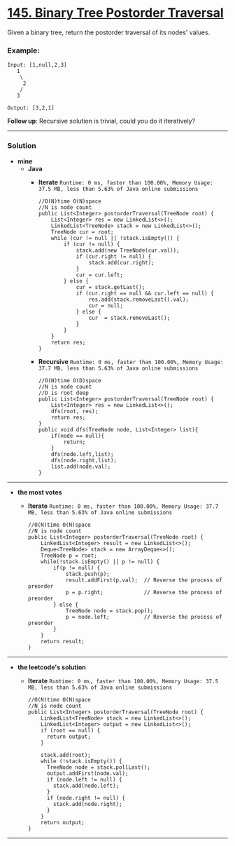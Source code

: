 # [145. Binary Tree Postorder Traversal](https://leetcode.com/problems/binary-tree-postorder-traversal/)

Given a binary tree, return the postorder traversal of its nodes' values.

### Example:
```
Input: [1,null,2,3]
   1
    \
     2
    /
   3

Output: [3,2,1]
```

**Follow up**: Recursive solution is trivial, could you do it iteratively?

---


### Solution
* **mine**
  * **Java**
    * **Iterate** `Runtime: 0 ms, faster than 100.00%, Memory Usage: 37.5 MB, less than 5.63% of Java online submissions`
      ```
      //O(N)time O(N)space
      //N is node count
      public List<Integer> postorderTraversal(TreeNode root) {
          List<Integer> res = new LinkedList<>();
          LinkedList<TreeNode> stack = new LinkedList<>();
          TreeNode cur = root;
          while (cur != null || !stack.isEmpty()) {
              if (cur != null) {
                  stack.add(new TreeNode(cur.val));
                  if (cur.right != null) {
                      stack.add(cur.right);
                  }
                  cur = cur.left;
              } else {
                  cur = stack.getLast();
                  if (cur.right == null && cur.left == null) {
                      res.add(stack.removeLast().val);
                      cur = null;
                  } else {
                      cur  = stack.removeLast();
                  }
              }
          }
          return res;
      }
      ```

    * **Recursive**  `Runtime: 0 ms, faster than 100.00%, Memory Usage: 37.7 MB, less than 5.63% of Java online submissions`
      ```
      //O(N)time O(D)space
      //N is node count
      //D is root deep
      public List<Integer> postorderTraversal(TreeNode root) {
          List<Integer> res = new LinkedList<>();
          dfs(root, res);
          return res;
      }
      public void dfs(TreeNode node, List<Integer> list){
          if(node == null){
              return;
          }
          dfs(node.left,list);
          dfs(node.right,list);
          list.add(node.val);
      }
      ```
  
---

* **the most votes**
  
  * **Iterate** `Runtime: 0 ms, faster than 100.00%, Memory Usage: 37.7 MB, less than 5.63% of Java online submissions`
    ```
    //O(N)time O(N)space
    //N is node count
    public List<Integer> postorderTraversal(TreeNode root) {
        LinkedList<Integer> result = new LinkedList<>();
        Deque<TreeNode> stack = new ArrayDeque<>();
        TreeNode p = root;
        while(!stack.isEmpty() || p != null) {
            if(p != null) {
                stack.push(p);
                result.addFirst(p.val);  // Reverse the process of preorder
                p = p.right;             // Reverse the process of preorder
            } else {
                TreeNode node = stack.pop();
                p = node.left;           // Reverse the process of preorder
            }
        }
        return result;
    }
    ```

----

* **the leetcode's solution**
  
  * **Iterate** `Runtime: 0 ms, faster than 100.00%, Memory Usage: 37.5 MB, less than 5.63% of Java online submissions`
    ```
    //O(N)time O(N)space
    //N is node count
    public List<Integer> postorderTraversal(TreeNode root) {
        LinkedList<TreeNode> stack = new LinkedList<>();
        LinkedList<Integer> output = new LinkedList<>();
        if (root == null) {
          return output;
        }

        stack.add(root);
        while (!stack.isEmpty()) {
          TreeNode node = stack.pollLast();
          output.addFirst(node.val);
          if (node.left != null) {
            stack.add(node.left);
          }
          if (node.right != null) {
            stack.add(node.right);
          }
        }
        return output;
    }
    ```
    
---
